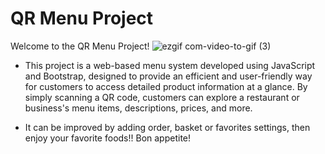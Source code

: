 # QR Menu Project
Welcome to the QR Menu Project!
![ezgif com-video-to-gif (3)](https://github.com/disconnectuss/Mini_QR_Menu_js/assets/129686850/5c5afb54-448c-415c-9a47-952c96314036)

- This project is a web-based menu system developed using JavaScript and Bootstrap, designed to provide an efficient and user-friendly way for customers to access detailed product information at a glance. By simply scanning a QR code, customers can explore a restaurant or business's menu items, descriptions, prices, and more.

- It can be improved by adding order, basket or favorites settings, then enjoy your favorite foods!! Bon appetite!


